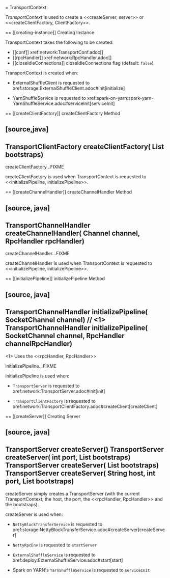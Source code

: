 = TransportContext

*TransportContext* is used to create a <<createServer, server>> or <<createClientFactory, ClientFactory>>.

== [[creating-instance]] Creating Instance

TransportContext takes the following to be created:

* [[conf]] xref:network:TransportConf.adoc[]
* [[rpcHandler]] xref:network:RpcHandler.adoc[]
* [[closeIdleConnections]] closeIdleConnections flag (default: `false`)

TransportContext is created when:

* ExternalShuffleClient is requested to xref:storage:ExternalShuffleClient.adoc#init[initialize]

* YarnShuffleService is requested to xref:spark-on-yarn:spark-yarn-YarnShuffleService.adoc#serviceInit[serviceInit]

== [[createClientFactory]] createClientFactory Method

[source,java]
----
TransportClientFactory createClientFactory(
  List<TransportClientBootstrap> bootstraps)
----

createClientFactory...FIXME

createClientFactory is used when TransportContext is requested to <<initializePipeline, initializePipeline>>.

== [[createChannelHandler]] createChannelHandler Method

[source, java]
----
TransportChannelHandler createChannelHandler(
  Channel channel,
  RpcHandler rpcHandler)
----

createChannelHandler...FIXME

createChannelHandler is used when TransportContext is requested to <<initializePipeline, initializePipeline>>.

== [[initializePipeline]] initializePipeline Method

[source, java]
----
TransportChannelHandler initializePipeline(
  SocketChannel channel) // <1>
TransportChannelHandler initializePipeline(
  SocketChannel channel,
  RpcHandler channelRpcHandler)
----
<1> Uses the <<rpcHandler, RpcHandler>>

initializePipeline...FIXME

initializePipeline is used when:

* `TransportServer` is requested to xref:network:TransportServer.adoc#init[init]

* `TransportClientFactory` is requested to xref:network:TransportClientFactory.adoc#createClient[createClient]

== [[createServer]] Creating Server

[source, java]
----
TransportServer createServer()
TransportServer createServer(
  int port,
  List<TransportServerBootstrap> bootstraps)
TransportServer createServer(
  List<TransportServerBootstrap> bootstraps)
TransportServer createServer(
  String host,
  int port,
  List<TransportServerBootstrap> bootstraps)
----

createServer simply creates a TransportServer (with the current TransportContext, the host, the port, the <<rpcHandler, RpcHandler>> and the bootstraps).

createServer is used when:

* `NettyBlockTransferService` is requested to xref:storage:NettyBlockTransferService.adoc#createServer[createServer]

* `NettyRpcEnv` is requested to `startServer`

* `ExternalShuffleService` is requested to xref:deploy:ExternalShuffleService.adoc#start[start]

* Spark on YARN's `YarnShuffleService` is requested to `serviceInit`
